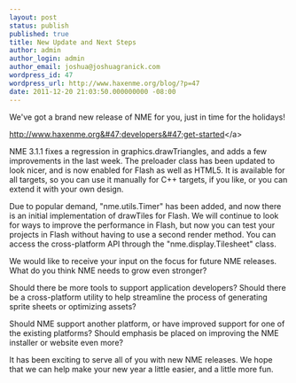 ```yaml
---
layout: post
status: publish
published: true
title: New Update and Next Steps
author: admin
author_login: admin
author_email: joshua@joshuagranick.com
wordpress_id: 47
wordpress_url: http://www.haxenme.org/blog/?p=47
date: 2011-12-20 21:03:50.000000000 -08:00
---
```

We've got a brand new release of NME for you, just in time for the holidays!

<a href="http:&#47;&#47;www.haxenme.org&#47;developers&#47;get-started">http:&#47;&#47;www.haxenme.org&#47;developers&#47;get-started<&#47;a>

NME 3.1.1 fixes a regression in graphics.drawTriangles, and adds a few improvements in the last week. The preloader class has been updated to look nicer, and is now enabled for Flash as well as HTML5. It is available for all targets, so you can use it manually for C++ targets, if you like, or you can extend it with your own design.

Due to popular demand, "nme.utils.Timer" has been added, and now there is an initial implementation of drawTiles for Flash. We will continue to look for ways to improve the performance in Flash, but now you can test your projects in Flash without having to use a second render method. You can access the cross-platform API through the "nme.display.Tilesheet" class.

We would like to receive your input on the focus for future NME releases. What do you think NME needs to grow even stronger?

Should there be more tools to support application developers? Should there be a cross-platform utility to help streamline the process of generating sprite sheets or optimizing assets?

Should NME support another platform, or have improved support for one of the existing platforms? Should emphasis be placed on improving the NME installer or website even more?

It has been exciting to serve all of you with new NME releases. We hope that we can help make your new year a little easier, and a little more fun.
